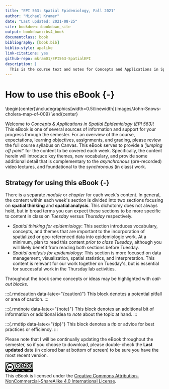 ```yaml
--- 
title: "EPI 563: Spatial Epidemiology, Fall 2021"
author: "Michael Kramer"
date: "Last updated: 2021-08-25"
site: bookdown::bookdown_site
output: bookdown::bs4_book
documentclass: book
bibliography: [book.bib]
biblio-style: apalike
link-citations: yes
github-repo: mkram01/EPI563-SpatialEPI
description: |
  This is the course text and notes for Concepts and Applications in Spatial Epidemiology (EPI 563).
---
```


# How to use this eBook {-}



\begin{center}\includegraphics[width=0.5\linewidth]{images/John-Snows-cholera-map-of-009} \end{center}


Welcome to *Concepts & Applications in Spatial Epidemiology (EPI 563)*! This eBook is one of several sources of information and support for your progress through the semester. For an overview of the course, expectations, learning objectives, assignments, and grading, please review the full course syllabus on Canvas. This eBook serves to provide a *'jumping off point'* for the content to be covered each week. Specifically, the content herein will introduce key themes, new vocabulary, and provide some additional detail that is complementary to the *asynchronous* (pre-recorded) video lectures, and foundational to the *synchronous* (in class) work. 

## Strategy for using this eBook {-}

There is a separate *module* or *chapter* for each week's content. In general, the content within each week's section is divided into two sections focusing on **spatial thinking** and **spatial analysis**. This dichotomy does not always hold, but in broad terms you can expect these sections to be more specific to content in class on *Tuesday* versus *Thursday* respectively.

* *Spatial thinking for epidemiology*: This section introduces vocabulary, concepts, and themes that are important to the incorporation of spatialized or geo-referenced data into epidemiologic work. At a minimum, plan to read this content *prior to class Tuesday*, although you will likely benefit from reading both sections before Tuesday.
* *Spatial analysis for epidemiology*: This section is more focused on data management, visualization, spatial statistics, and interpretation. This content is relevant for our work together on Tuesday's, but is essential for successful work in the Thursday lab activities. 


Throughout the book some concepts or ideas may be highlighted with *call-out blocks*. 

:::{.rmdcaution data-latex="{caution}"}
This block denotes a potential pitfall or area of caution.
:::

:::{.rmdnote data-latex="{note}"}
This block denotes an additional bit of information or additional idea to *note* about the topic at hand.
:::

:::{.rmdtip data-latex="{tip}"}
This block denotes a *tip* or advice for best practices or efficiency.
:::

Please note that I will be continually updating the eBook throughout the semester, so if you choose to download, please double-check the **Last updated** date (in colored bar at bottom of screen) to be sure you have the most recent version.

 

![Creative Commons License](images/by-nc-sa.png)  
This eBook is licensed under the [Creative Commons Attribution-NonCommercial-ShareAlike 4.0 International License](http://creativecommons.org/licenses/by-nc-sa/4.0/). 


